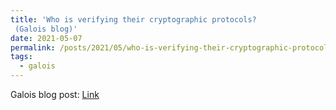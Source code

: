 ```yaml
---
title: 'Who is verifying their cryptographic protocols?
 (Galois blog)'
date: 2021-05-07
permalink: /posts/2021/05/who-is-verifying-their-cryptographic-protocols
tags:
  - galois
---
```


Galois blog post: [Link](https://galois.com/blog/2021/05/who-is-verifying-their-cryptographic-protocols/)